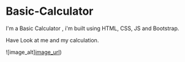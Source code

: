 # Basic-Calculator
I'm a Basic Calculator , i'm built using HTML, CSS, JS and Bootstrap.

Have Look at me and my calculation.

![image_alt][image_url](https://github.com/lakshmitulasimandala/Basic-Calculator/blob/main/calc-example.jpg?raw=true))

